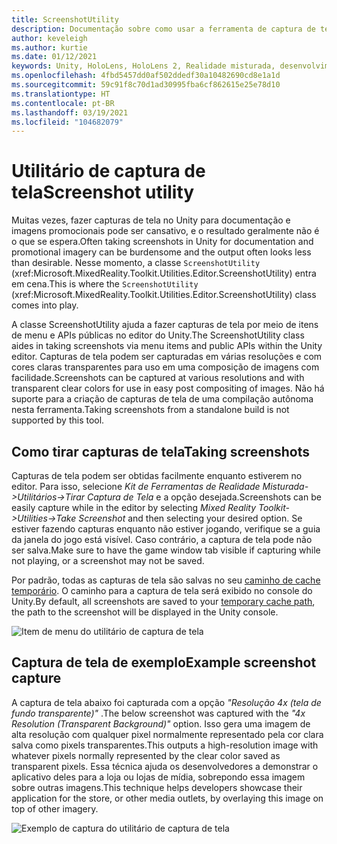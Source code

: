 ```yaml
---
title: ScreenshotUtility
description: Documentação sobre como usar a ferramenta de captura de tela no MRTK
author: keveleigh
ms.author: kurtie
ms.date: 01/12/2021
keywords: Unity, HoloLens, HoloLens 2, Realidade misturada, desenvolvimento, MRTK,
ms.openlocfilehash: 4fbd5457dd0af502ddedf30a10482690cd8e1a1d
ms.sourcegitcommit: 59c91f8c70d1ad30995fba6cf862615e25e78d10
ms.translationtype: HT
ms.contentlocale: pt-BR
ms.lasthandoff: 03/19/2021
ms.locfileid: "104682079"
---
```

# <a name="screenshot-utility"></a><span data-ttu-id="574e5-104">Utilitário de captura de tela</span><span class="sxs-lookup"><span data-stu-id="574e5-104">Screenshot utility</span></span>

<span data-ttu-id="574e5-105">Muitas vezes, fazer capturas de tela no Unity para documentação e imagens promocionais pode ser cansativo, e o resultado geralmente não é o que se espera.</span><span class="sxs-lookup"><span data-stu-id="574e5-105">Often taking screenshots in Unity for documentation and promotional imagery can be burdensome and the output often looks less than desirable.</span></span> <span data-ttu-id="574e5-106">Nesse momento, a classe `ScreenshotUtility` (xref:Microsoft.MixedReality.Toolkit.Utilities.Editor.ScreenshotUtility) entra em cena.</span><span class="sxs-lookup"><span data-stu-id="574e5-106">This is where the `ScreenshotUtility` (xref:Microsoft.MixedReality.Toolkit.Utilities.Editor.ScreenshotUtility) class comes into play.</span></span>

<span data-ttu-id="574e5-107">A classe ScreenshotUtility ajuda a fazer capturas de tela por meio de itens de menu e APIs públicas no editor do Unity.</span><span class="sxs-lookup"><span data-stu-id="574e5-107">The ScreenshotUtility class aides in taking screenshots via menu items and public APIs within the Unity editor.</span></span> <span data-ttu-id="574e5-108">Capturas de tela podem ser capturadas em várias resoluções e com cores claras transparentes para uso em uma composição de imagens com facilidade.</span><span class="sxs-lookup"><span data-stu-id="574e5-108">Screenshots can be captured at various resolutions and with transparent clear colors for use in easy post compositing of images.</span></span> <span data-ttu-id="574e5-109">Não há suporte para a criação de capturas de tela de uma compilação autônoma nesta ferramenta.</span><span class="sxs-lookup"><span data-stu-id="574e5-109">Taking screenshots from a standalone build is not supported by this tool.</span></span>

## <a name="taking-screenshots"></a><span data-ttu-id="574e5-110">Como tirar capturas de tela</span><span class="sxs-lookup"><span data-stu-id="574e5-110">Taking screenshots</span></span>

<span data-ttu-id="574e5-111">Capturas de tela podem ser obtidas facilmente enquanto estiverem no editor. Para isso, selecione *Kit de Ferramentas de Realidade Misturada->Utilitários->Tirar Captura de Tela* e a opção desejada.</span><span class="sxs-lookup"><span data-stu-id="574e5-111">Screenshots can be easily capture while in the editor by selecting *Mixed Reality Toolkit->Utilities->Take Screenshot* and then selecting your desired option.</span></span> <span data-ttu-id="574e5-112">Se estiver fazendo capturas enquanto não estiver jogando, verifique se a guia da janela do jogo está visível. Caso contrário, a captura de tela pode não ser salva.</span><span class="sxs-lookup"><span data-stu-id="574e5-112">Make sure to have the game window tab visible if capturing while not playing, or a screenshot may not be saved.</span></span>

<span data-ttu-id="574e5-113">Por padrão, todas as capturas de tela são salvas no seu [caminho de cache temporário](https://docs.unity3d.com/ScriptReference/Application-temporaryCachePath.html). O caminho para a captura de tela será exibido no console do Unity.</span><span class="sxs-lookup"><span data-stu-id="574e5-113">By default, all screenshots are saved to your [temporary cache path](https://docs.unity3d.com/ScriptReference/Application-temporaryCachePath.html), the path to the screenshot will be displayed in the Unity console.</span></span>

![Item de menu do utilitário de captura de tela](../images/screenshot-utility/MRTK_ScreenshotUtility_Menu_Item.png)

## <a name="example-screenshot-capture"></a><span data-ttu-id="574e5-115">Captura de tela de exemplo</span><span class="sxs-lookup"><span data-stu-id="574e5-115">Example screenshot capture</span></span>

<span data-ttu-id="574e5-116">A captura de tela abaixo foi capturada com a opção *"Resolução 4x (tela de fundo transparente)"* .</span><span class="sxs-lookup"><span data-stu-id="574e5-116">The below screenshot was captured with the *"4x Resolution (Transparent Background)"* option.</span></span> <span data-ttu-id="574e5-117">Isso gera uma imagem de alta resolução com qualquer pixel normalmente representado pela cor clara salva como pixels transparentes.</span><span class="sxs-lookup"><span data-stu-id="574e5-117">This outputs a high-resolution image with whatever pixels normally represented by the clear color saved as transparent pixels.</span></span> <span data-ttu-id="574e5-118">Essa técnica ajuda os desenvolvedores a demonstrar o aplicativo deles para a loja ou lojas de mídia, sobrepondo essa imagem sobre outras imagens.</span><span class="sxs-lookup"><span data-stu-id="574e5-118">This technique helps developers showcase their application for the store, or other media outlets, by overlaying this image on top of other imagery.</span></span>

![Exemplo de captura do utilitário de captura de tela](../images/screenshot-utility/MRTK_ScreenshotUtility_Example_Capture.png)
